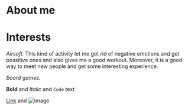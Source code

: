 # About me


# Interests
_Airsoft._ This kind of activity let me get rid of negative emotions and get possitive ones and also gives me a good workout. Moreover, it is a good way to meet new people and get some interesting experience.

_Board games._


**Bold** and _Italic_ and `Code` text

[Link](url) and ![Image](src)


